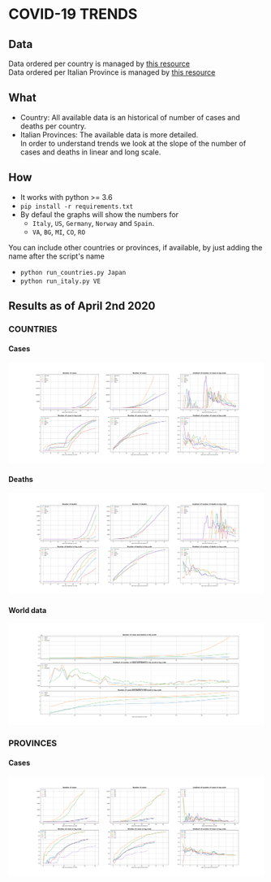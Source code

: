 # COVID-19 TRENDS

## Data
Data ordered per country is managed by [this resource](https://github.com/pomber/covid19) <br>
Data ordered per Italian Province is managed by [this resource](https://github.com/pcm-dpc/COVID-19) 

## What
* Country: All available data is an historical of number of cases and deaths per country. <br>
* Italian Provinces: The available data is more detailed. <br>
In order to understand trends we look at the slope of the number of cases and deaths in linear and long scale.

## How
* It works with python >= 3.6
* ```pip install -r requirements.txt ```
* By defaul the graphs will show the numbers for 
    * `Italy`, `US`, `Germany`, `Norway` and `Spain`. <br>
    * `VA`, `BG`, `MI`, `CO`, `RO` <br>

You can include other countries or provinces, if available, by just adding the name after the script's name
* ```python run_countries.py Japan```
* ```python run_italy.py VE```

## Results as of April 2nd 2020

### COUNTRIES
#### Cases
![Cases](https://github.com/dariocazzani/COVID-19-trends/blob/master/images/image1.png)
#### Deaths
![Deaths](https://github.com/dariocazzani/COVID-19-trends/blob/master/images/image2.png)
#### World data
![Deaths](https://github.com/dariocazzani/COVID-19-trends/blob/master/images/image4.png)

### PROVINCES
#### Cases
![Cases](https://github.com/dariocazzani/COVID-19-trends/blob/master/images/image3.png)
